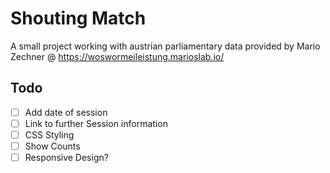 # Shouting Match
A small project working with austrian parliamentary data provided by Mario Zechner @ https://woswormeileistung.marioslab.io/

## Todo
- [ ] Add date of session
- [ ] Link to further Session information
- [ ] CSS Styling
- [ ] Show Counts
- [ ] Responsive Design?
